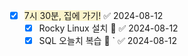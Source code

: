 - [x] <span style="background:rgba(240, 200, 0, 0.2)">7시 30분, 집에 가기!</span> ✅ 2024-08-12
	- [x] Rocky Linux 설치 🔼 ✅ 2024-08-12
	- [x] SQL 오늘치 복습 🔺 ` ✅ 2024-08-12
